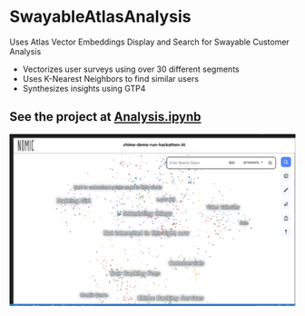 # SwayableAtlasAnalysis
Uses Atlas Vector Embeddings Display and Search for Swayable Customer Analysis
- Vectorizes user surveys using over 30 different segments
- Uses K-Nearest Neighbors to find similar users
- Synthesizes insights using GTP4

## See the project at <a href="https://github.com/YanniKouloumbis/SwayableAtlasAnalysis/blob/master/analysis.ipynb">Analysis.ipynb</a>
![alt text](vector_graph.png)

